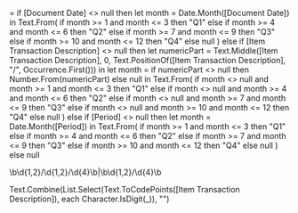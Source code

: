 = if [Document Date] <> null then
    let month = Date.Month([Document Date]) in
    Text.From(
        if month >= 1 and month <= 3 then "Q1"
        else if month >= 4 and month <= 6 then "Q2"
        else if month >= 7 and month <= 9 then "Q3"
        else if month >= 10 and month <= 12 then "Q4"
        else null
    )
else if [Item Transaction Description] <> null then
    let numericPart = Text.Middle([Item Transaction Description], 0, Text.PositionOf([Item Transaction Description], "/", Occurrence.First())) in
    let month = if numericPart <> null then Number.From(numericPart) else null in
    Text.From(
        if month <> null and month >= 1 and month <= 3 then "Q1"
        else if month <> null and month >= 4 and month <= 6 then "Q2"
        else if month <> null and month >= 7 and month <= 9 then "Q3"
        else if month <> null and month >= 10 and month <= 12 then "Q4"
        else null
    )
else if [Period] <> null then
    let month = Date.Month([Period]) in
    Text.From(
        if month >= 1 and month <= 3 then "Q1"
        else if month >= 4 and month <= 6 then "Q2"
        else if month >= 7 and month <= 9 then "Q3"
        else if month >= 10 and month <= 12 then "Q4"
        else null
    )
else null




\b\d{1,2}/\d{1,2}/\d{4}\b|\b\d{1,2}/\d{4}\b




Text.Combine(List.Select(Text.ToCodePoints([Item Transaction Description]), each Character.IsDigit(_)), "")

